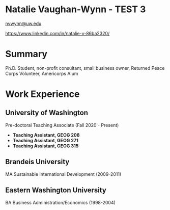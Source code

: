 # Natalie Vaughan-Wynn - TEST 3

nvwynn@uw.edu

https://www.linkedin.com/in/natalie-v-86ba2320/

# Summary
Ph.D. Student, non-profit consultant, small business owner, Returned Peace Corps Volunteer, Americorps Alum

# Work Experience

## University of Washington

Pre-doctoral Teaching Associate (Fall 2020 - Present)


- **Teaching Assistant, GEOG 208**
- **Teaching Assistant, GEOG 271**
- **Teaching Assistant, GEOG 315**

## Brandeis University

MA Sustainable International Development (2009-2011)


## Eastern Washington University

BA Business Administration/Economics (1998-2004)


[University 1]: http://www.univ1.edu
[University 2]: http://www.univ2.edu
[University 3]: http://www.univ3.edu
